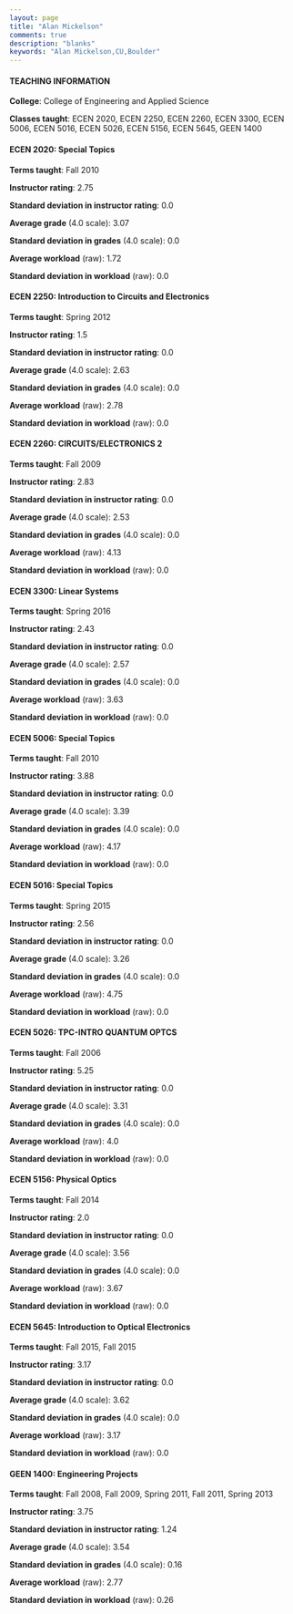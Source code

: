 ```yaml
---
layout: page
title: "Alan Mickelson" 
comments: true
description: "blanks"
keywords: "Alan Mickelson,CU,Boulder"
---
```

<head>
<script src="https://ajax.googleapis.com/ajax/libs/jquery/2.1.3/jquery.min.js"></script>
<script src="https://dl.dropboxusercontent.com/s/pc42nxpaw1ea4o9/highcharts.js?dl=0"></script>
<!-- <script src="../assets/js/highcharts.js"></script> -->
<style type="text/css">@font-face {
	font-family: "Bebas Neue";
	src: url(https://www.filehosting.org/file/details/544349/BebasNeue Regular.otf) format("opentype");
	}
	h1.Bebas { 
		font-family: "Bebas Neue", Verdana, Tahoma;
	}
</style>
</head>
	   
#### TEACHING INFORMATION

**College**: College of Engineering and Applied Science

**Classes taught**: ECEN 2020, ECEN 2250, ECEN 2260, ECEN 3300, ECEN 5006, ECEN 5016, ECEN 5026, ECEN 5156, ECEN 5645, GEEN 1400

#### ECEN 2020: Special Topics

**Terms taught**: Fall 2010

**Instructor rating**: 2.75

**Standard deviation in instructor rating**: 0.0

**Average grade** (4.0 scale): 3.07

**Standard deviation in grades** (4.0 scale): 0.0

**Average workload** (raw): 1.72

**Standard deviation in workload** (raw): 0.0

#### ECEN 2250: Introduction to Circuits and Electronics

**Terms taught**: Spring 2012

**Instructor rating**: 1.5

**Standard deviation in instructor rating**: 0.0

**Average grade** (4.0 scale): 2.63

**Standard deviation in grades** (4.0 scale): 0.0

**Average workload** (raw): 2.78

**Standard deviation in workload** (raw): 0.0

#### ECEN 2260: CIRCUITS/ELECTRONICS 2

**Terms taught**: Fall 2009

**Instructor rating**: 2.83

**Standard deviation in instructor rating**: 0.0

**Average grade** (4.0 scale): 2.53

**Standard deviation in grades** (4.0 scale): 0.0

**Average workload** (raw): 4.13

**Standard deviation in workload** (raw): 0.0

#### ECEN 3300: Linear Systems

**Terms taught**: Spring 2016

**Instructor rating**: 2.43

**Standard deviation in instructor rating**: 0.0

**Average grade** (4.0 scale): 2.57

**Standard deviation in grades** (4.0 scale): 0.0

**Average workload** (raw): 3.63

**Standard deviation in workload** (raw): 0.0

#### ECEN 5006: Special Topics

**Terms taught**: Fall 2010

**Instructor rating**: 3.88

**Standard deviation in instructor rating**: 0.0

**Average grade** (4.0 scale): 3.39

**Standard deviation in grades** (4.0 scale): 0.0

**Average workload** (raw): 4.17

**Standard deviation in workload** (raw): 0.0

#### ECEN 5016: Special Topics

**Terms taught**: Spring 2015

**Instructor rating**: 2.56

**Standard deviation in instructor rating**: 0.0

**Average grade** (4.0 scale): 3.26

**Standard deviation in grades** (4.0 scale): 0.0

**Average workload** (raw): 4.75

**Standard deviation in workload** (raw): 0.0

#### ECEN 5026: TPC-INTRO QUANTUM OPTCS

**Terms taught**: Fall 2006

**Instructor rating**: 5.25

**Standard deviation in instructor rating**: 0.0

**Average grade** (4.0 scale): 3.31

**Standard deviation in grades** (4.0 scale): 0.0

**Average workload** (raw): 4.0

**Standard deviation in workload** (raw): 0.0

#### ECEN 5156: Physical Optics

**Terms taught**: Fall 2014

**Instructor rating**: 2.0

**Standard deviation in instructor rating**: 0.0

**Average grade** (4.0 scale): 3.56

**Standard deviation in grades** (4.0 scale): 0.0

**Average workload** (raw): 3.67

**Standard deviation in workload** (raw): 0.0

#### ECEN 5645: Introduction to Optical Electronics

**Terms taught**: Fall 2015, Fall 2015

**Instructor rating**: 3.17

**Standard deviation in instructor rating**: 0.0

**Average grade** (4.0 scale): 3.62

**Standard deviation in grades** (4.0 scale): 0.0

**Average workload** (raw): 3.17

**Standard deviation in workload** (raw): 0.0

#### GEEN 1400: Engineering Projects

**Terms taught**: Fall 2008, Fall 2009, Spring 2011, Fall 2011, Spring 2013

**Instructor rating**: 3.75

**Standard deviation in instructor rating**: 1.24

**Average grade** (4.0 scale): 3.54

**Standard deviation in grades** (4.0 scale): 0.16

**Average workload** (raw): 2.77

**Standard deviation in workload** (raw): 0.26

